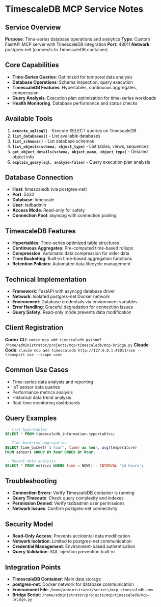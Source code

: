 # TimescaleDB MCP Service Notes

## Service Overview
**Purpose**: Time-series database operations and analytics
**Type**: Custom FastAPI MCP server with TimescaleDB integration
**Port**: 48011
**Network**: postgres-net (connects to TimescaleDB container)

## Core Capabilities
- **Time-Series Queries**: Optimized for temporal data analysis
- **Database Operations**: Schema inspection, query execution
- **TimescaleDB Features**: Hypertables, continuous aggregates, compression
- **Query Analysis**: Execution plan optimization for time-series workloads
- **Health Monitoring**: Database performance and status checks

## Available Tools
1. **`execute_sql(sql)`** - Execute SELECT queries on TimescaleDB
2. **`list_databases()`** - List available databases
3. **`list_schemas()`** - List database schemas
4. **`list_objects(schema, object_type)`** - List tables, views, sequences
5. **`get_object_details(schema, object_name, object_type)`** - Detailed object info
6. **`explain_query(sql, analyze=false)`** - Query execution plan analysis

## Database Connection
- **Host**: timescaledb (via postgres-net)
- **Port**: 5432
- **Database**: timescale
- **User**: tsdbadmin
- **Access Mode**: Read-only for safety
- **Connection Pool**: asyncpg with connection pooling

## TimescaleDB Features
- **Hypertables**: Time-series optimized table structures
- **Continuous Aggregates**: Pre-computed time-based rollups
- **Compression**: Automatic data compression for older data
- **Time Bucketing**: Built-in time-based aggregation functions
- **Retention Policies**: Automated data lifecycle management

## Technical Implementation
- **Framework**: FastAPI with asyncpg database driver
- **Network**: Isolated postgres-net Docker network
- **Environment**: Database credentials via environment variables
- **Error Handling**: Graceful degradation for connection issues
- **Query Safety**: Read-only mode prevents data modification

## Client Registration
**Codex CLI**: `codex mcp add timescaledb python3 /home/administrator/projects/mcp/timescaledb/mcp-bridge.py`
**Claude Code**: `claude mcp add timescaledb http://127.0.0.1:48011/sse --transport sse --scope user`

## Common Use Cases
- Time-series data analysis and reporting
- IoT sensor data queries
- Performance metrics analysis
- Historical data trend analysis
- Real-time monitoring dashboards

## Query Examples
```sql
-- List hypertables
SELECT * FROM timescaledb_information.hypertables;

-- Time-bucketed aggregation
SELECT time_bucket('1 hour', time) as hour, avg(temperature)
FROM sensors GROUP BY hour ORDER BY hour;

-- Recent data analysis
SELECT * FROM metrics WHERE time > NOW() - INTERVAL '24 hours';
```

## Troubleshooting
- **Connection Errors**: Verify TimescaleDB container is running
- **Query Timeouts**: Check query complexity and indexes
- **Permission Denied**: Verify tsdbadmin user permissions
- **Network Issues**: Confirm postgres-net connectivity

## Security Model
- **Read-Only Access**: Prevents accidental data modification
- **Network Isolation**: Limited to postgres-net communication
- **Credential Management**: Environment-based authentication
- **Query Validation**: SQL injection prevention built-in

## Integration Points
- **TimescaleDB Container**: Main data storage
- **postgres-net**: Docker network for database communication
- **Environment File**: `/home/administrator/secrets/mcp-timescaledb.env`
- **Bridge Script**: `/home/administrator/projects/mcp/timescaledb/mcp-bridge.py`